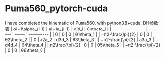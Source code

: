 # Puma560_pytorch-cuda
I have completed the kinematic of Puma560, with python3.8+cuda.
DH参数表
| αi−1\alpha_{i-1}   | ai−1a_{i-1} | did_i | θi\theta_i |
| ---------------- | --------- | ----- | ---------- |
| 0                | 0         | 0     | θ1\theta_1 |
| −π2-\frac{\pi}{2} | 0         | 0     | θ2\theta_2 |
| 0                | a2a_2     | d3d_3 | θ3\theta_3 |
| −π2-\frac{\pi}{2} | a3a_3     | d4d_4 | θ4\theta_4 |
| π2\frac{\pi}{2}  | 0         | 0     | θ5\theta_5 |
| −π2-\frac{\pi}{2} | 0         | 0     | θ6\theta_6 |
